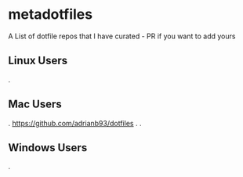 # metadotfiles
A List of dotfile repos that I have curated - PR if you want to add yours

## Linux Users
. 

## Mac Users
. https://github.com/adrianb93/dotfiles
. 
. 



## Windows Users
. 
